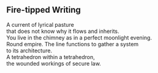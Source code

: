 Fire-tipped Writing
-------------------
A current of lyrical pasture  
that does not know why it flows and inherits.  
You live in the chimney as in a perfect moonlight evening.  
Round empire. The line functions to gather a system  
to its architecture.  
A tetrahedron within a tetrahedron,  
the wounded workings of secure law.  
